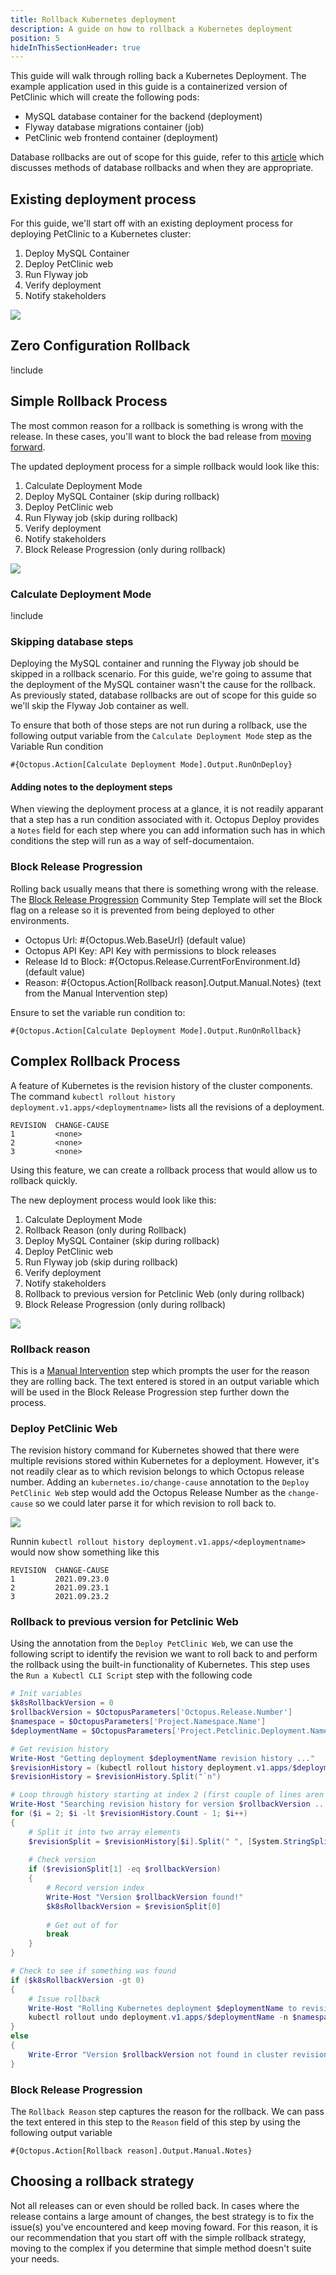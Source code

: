 ```yaml
---
title: Rollback Kubernetes deployment
description: A guide on how to rollback a Kubernetes deployment
position: 5
hideInThisSectionHeader: true
---
```

This guide will walk through rolling back a Kubernetes Deployment.  The example application used in this guide is a containerized version of PetClinic which will create the following pods:
- MySQL database container for the backend (deployment)
- Flyway database migrations container (job)
- PetClinic web frontend container (deployment)

Database rollbacks are out of scope for this guide, refer to this [article](https://octopus.com/blog/database-rollbacks-pitfalls) which discusses methods of database rollbacks and when they are appropriate.

## Existing deployment process
For this guide, we'll start off with an existing deployment process for deploying PetClinic to a Kubernetes cluster:

1. Deploy MySQL Container
1. Deploy PetClinic web
1. Run Flyway job
1. Verify deployment
1. Notify stakeholders

![](octopus-original-deployment-process.png)

## Zero Configuration Rollback
!include <zero-configuration-rollback>

## Simple Rollback Process
The most common reason for a rollback is something is wrong with the release.  In these cases, you'll want to block the bad release from [moving forward](/docs/releases/prevent-release-progression.md).

The updated deployment process for a simple rollback would look like this:

1. Calculate Deployment Mode
1. Deploy MySQL Container (skip during rollback)
1. Deploy PetClinic web
1. Run Flyway job (skip during rollback)
1. Verify deployment
1. Notify stakeholders
1. Block Release Progression (only during rollback)

![](octopus-simple-rollback-process.png)

### Calculate Deployment Mode
!include <calculate-deployment-mode>

### Skipping database steps
Deploying the MySQL container and running the Flyway job should be skipped in a rollback scenario.  For this guide, we're going to assume that the deployment of the MySQL container wasn't the cause for the rollback.  As previously stated, database rollbacks are out of scope for this guide so we'll skip the Flyway Job container as well.

To ensure that both of those steps are not run during a rollback, use the following output variable from the `Calculate Deployment Mode` step as the Variable Run condition

```
#{Octopus.Action[Calculate Deployment Mode].Output.RunOnDeploy}
```

#### Adding notes to the deployment steps
When viewing the deployment process at a glance, it is not readily apparant that a step has a run condition associated with it.  Octopus Deploy provides a `Notes` field for each step where you can add information such has in which conditions the step will run as a way of self-documentaion.

### Block Release Progression
Rolling back usually means that there is something wrong with the release.  The [Block Release Progression](https://library.octopus.com/step-templates/78a182b3-5369-4e13-9292-b7f991295ad1/actiontemplate-block-release-progression) Community Step Template will set the Block flag on a release so it is prevented from being deployed to other environments.

- Octopus Url: #{Octopus.Web.BaseUrl} (default value)
- Octopus API Key: API Key with permissions to block releases
- Release Id to Block: #{Octopus.Release.CurrentForEnvironment.Id} (default value)
- Reason: #{Octopus.Action[Rollback reason].Output.Manual.Notes} (text from the Manual Intervention step)

Ensure to set the variable run condition to:

```
#{Octopus.Action[Calculate Deployment Mode].Output.RunOnRollback}
```

## Complex Rollback Process
A feature of Kubernetes is the revision history of the cluster components.  The command `kubectl rollout history deployment.v1.apps/<deploymentname>` lists all the revisions of a deployment.

```
REVISION  CHANGE-CAUSE
1         <none>
2         <none>
3         <none>
```
Using this feature, we can create a rollback process that would allow us to rollback quickly.

The new deployment process would look like this:

1. Calculate Deployment Mode
1. Rollback Reason (only during Rollback)
1. Deploy MySQL Container (skip during rollback)
1. Deploy PetClinic web
1. Run Flyway job (skip during rollback)
1. Verify deployment
1. Notify stakeholders
1. Rollback to previous version for Petclinic Web (only during rollback)
1. Block Release Progression (only during rollback)

![](octopus-complex-rollback-process.png)

### Rollback reason
This is a [Manual Intervention](https://octopus.com/docs/projects/built-in-step-templates/manual-intervention-and-approvals) step which prompts the user for the reason they are rolling back.  The text entered is stored in an output variable which will be used in the Block Release Progression step further down the process.

### Deploy PetClinic Web
The revision history command for Kubernetes showed that there were multiple revisions stored within Kubernetes for a deployment.  However, it's not readily clear as to which revision belongs to which Octopus release number.  Adding an `kubernetes.io/change-cause` annotation to the `Deploy PetClinic Web` step would add the Octopus Release Number as the `change-cause` so we could later parse it for which revision to roll back to.

![](octopus-k8s-deployment-annotation.png)

Runnin `kubectl rollout history deployment.v1.apps/<deploymentname>` would now show something like this

```
REVISION  CHANGE-CAUSE
1         2021.09.23.0
2         2021.09.23.1
3         2021.09.23.2
```

### Rollback to previous version for Petclinic Web
Using the annotation from the `Deploy PetClinic Web`, we can use the following script to identify the revision we want to roll back to and perform the rollback using the built-in functionality of Kubernetes.  This step uses the `Run a Kubectl CLI Script` step with the following code

```powershell
# Init variables
$k8sRollbackVersion = 0
$rollbackVersion = $OctopusParameters['Octopus.Release.Number']
$namespace = $OctopusParameters['Project.Namespace.Name']
$deploymentName = $OctopusParameters['Project.Petclinic.Deployment.Name']

# Get revision history
Write-Host "Getting deployment $deploymentName revision history ..."
$revisionHistory = (kubectl rollout history deployment.v1.apps/$deploymentName -n $namespace)
$revisionHistory = $revisionHistory.Split("`n")

# Loop through history starting at index 2 (first couple of lines aren't versions)
Write-Host "Searching revision history for version $rollbackVersion ..."
for ($i = 2; $i -lt $revisionHistory.Count - 1; $i++)
{
	# Split it into two array elements
    $revisionSplit = $revisionHistory[$i].Split(" ", [System.StringSplitOptions]::RemoveEmptyEntries)
	
    # Check version
    if ($revisionSplit[1] -eq $rollbackVersion)
    {
    	# Record version index
        Write-Host "Version $rollbackVersion found!"
        $k8sRollbackVersion = $revisionSplit[0]
        
        # Get out of for
        break
    }
}

# Check to see if something was found
if ($k8sRollbackVersion -gt 0)
{
	# Issue rollback
    Write-Host "Rolling Kubernetes deployment $deploymentName to revision $k8sRollbackVersion ..."
    kubectl rollout undo deployment.v1.apps/$deploymentName -n $namespace --to-revision=$k8sRollbackVersion
}
else
{
	Write-Error "Version $rollbackVersion not found in cluster revision history."
}
```
### Block Release Progression
The `Rollback Reason` step captures the reason for the rollback.  We can pass the text entered in this step to the `Reason` field of this step by using the following output variable

```
#{Octopus.Action[Rollback reason].Output.Manual.Notes}
```

## Choosing a rollback strategy
Not all releases can or even should be rolled back.  In cases where the release contains a large amount of changes, the best strategy is to fix the issue(s) you've encountered and keep moving foward.  For this reason, it is our recommendation that you start off with the simple rollback strategy, moving to the complex if you determine that simple method doesn't suite your needs.